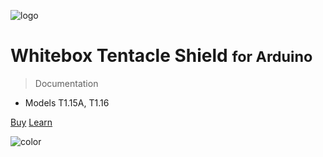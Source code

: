 ![logo](_media/tentacle_t1.png)

# Whitebox Tentacle Shield <small>for Arduino</small>

> Documentation

* Models T1.15A, T1.16

[Buy](https://www.whiteboxes.ch/shop/tentacle/)
[Learn](#introduction)


<!-- background image -->

<!-- ![](_media/tentacle_t1.png) -->

<!-- background color -->

![color](#f0f0f0)
